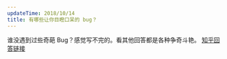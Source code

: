 ```yaml
---
updateTime: 2018/10/14
title: 有哪些让你目瞪口呆的 bug？
---
```


谁没遇到过些奇葩 Bug？感觉写不完的。看其他回答都是各种争奇斗艳。
[知乎回答链接](https://www.zhihu.com/question/21747929/answer/510536486)
